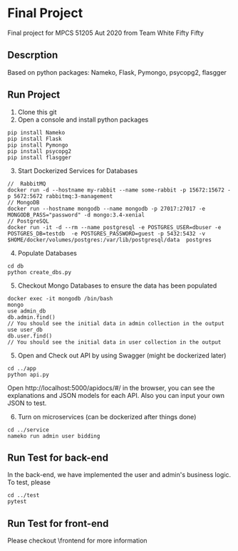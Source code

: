 # Final Project

Final project for MPCS 51205 Aut 2020 from Team White Fifty Fifty 

## Descrption
Based on python packages: Nameko, Flask, Pymongo, psycopg2, flasgger

## Run Project
1. Clone this git
2. Open a console and install python packages
```
pip install Nameko
pip install Flask
pip install Pymongo
pip install psycopg2
pip install flasgger
```

3. Start Dockerized Services for Databases
```
//  RabbitMQ
docker run -d --hostname my-rabbit --name some-rabbit -p 15672:15672 -p 5672:5672 rabbitmq:3-management
// MongoDB
docker run --hostname mongodb --name mongodb -p 27017:27017 -e MONGODB_PASS="password" -d mongo:3.4-xenial
// PostgreSQL
docker run -it -d --rm --name postgresql -e POSTGRES_USER=dbuser -e POSTGRES_DB=testdb  -e POSTGRES_PASSWORD=guest -p 5432:5432 -v $HOME/docker/volumes/postgres:/var/lib/postgresql/data  postgres
```

4. Populate Databases 
```
cd db
python create_dbs.py
```

5. Checkout Mongo Databases to ensure the data has been populated
```
docker exec -it mongodb /bin/bash
mongo
use admin_db
db.admin.find()
// You should see the initial data in admin collection in the output
use user_db
db.user.find()
// You should see the initial data in user collection in the output
```

5. Open and Check out API by using Swagger (might be dockerized later)
```
cd ../app
python api.py
```
Open http://localhost:5000/apidocs/#/ in the browser, you can see the explanations and JSON models for each API. Also you can input your own JSON to test.

6. Turn on microservices (can be dockerized after things done)
```
cd ../service
nameko run admin user bidding
```

## Run Test for back-end
In the back-end, we have implemented the user and admin's business logic. To test, please 
```
cd ../test
pytest
```

## Run Test for front-end
Please checkout \frontend for more information
